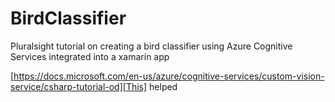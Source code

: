 # BirdClassifier
Pluralsight tutorial on creating a bird classifier using Azure Cognitive Services integrated into a xamarin app

[https://docs.microsoft.com/en-us/azure/cognitive-services/custom-vision-service/csharp-tutorial-od][This] helped
